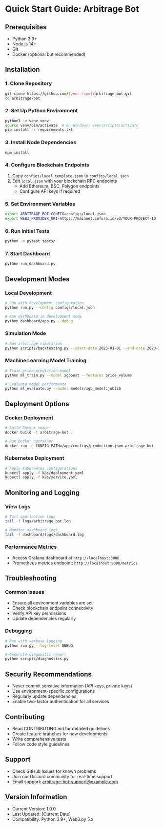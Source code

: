 # Quick Start Guide: Arbitrage Bot

## Prerequisites
- Python 3.9+
- Node.js 14+
- Git
- Docker (optional but recommended)

## Installation

### 1. Clone Repository
```bash
git clone https://github.com/[your-repo]/arbitrage-bot.git
cd arbitrage-bot
```

### 2. Set Up Python Environment
```bash
python3 -m venv venv
source venv/bin/activate  # On Windows: venv\Scripts\activate
pip install -r requirements.txt
```

### 3. Install Node Dependencies
```bash
npm install
```

### 4. Configure Blockchain Endpoints
1. Copy `configs/local.template.json` to `configs/local.json`
2. Edit `local.json` with your blockchain RPC endpoints
   - Add Ethereum, BSC, Polygon endpoints
   - Configure API keys if required

### 5. Set Environment Variables
```bash
export ARBITRAGE_BOT_CONFIG=configs/local.json
export WEB3_PROVIDER_URI=https://mainnet.infura.io/v3/YOUR-PROJECT-ID
```

### 6. Run Initial Tests
```bash
python -m pytest tests/
```

### 7. Start Dashboard
```bash
python run_dashboard.py
```

## Development Modes

### Local Development
```bash
# Run with development configuration
python run.py --config configs/local.json

# Run dashboard in development mode
python dashboard/app.py --debug
```

### Simulation Mode
```bash
# Run arbitrage simulation
python scripts/backtesting.py --start-date 2023-01-01 --end-date 2023-12-31
```

### Machine Learning Model Training
```bash
# Train price prediction model
python ml_train.py --model xgboost --features price_volume

# Evaluate model performance
python ml_evaluate.py --model models/xgb_model.joblib
```

## Deployment Options

### Docker Deployment
```bash
# Build Docker image
docker build -t arbitrage-bot .

# Run Docker container
docker run -e CONFIG_PATH=/app/configs/production.json arbitrage-bot
```

### Kubernetes Deployment
```bash
# Apply Kubernetes configurations
kubectl apply -f k8s/deployment.yaml
kubectl apply -f k8s/service.yaml
```

## Monitoring and Logging

### View Logs
```bash
# Tail application logs
tail -f logs/arbitrage_bot.log

# Monitor dashboard logs
tail -f dashboard/logs/dashboard.log
```

### Performance Metrics
- Access Grafana dashboard at `http://localhost:3000`
- Prometheus metrics endpoint: `http://localhost:9090/metrics`

## Troubleshooting

### Common Issues
- Ensure all environment variables are set
- Check blockchain endpoint connectivity
- Verify API key permissions
- Update dependencies regularly

### Debugging
```bash
# Run with verbose logging
python run.py --log-level DEBUG

# Generate diagnostic report
python scripts/diagnostics.py
```

## Security Recommendations
- Never commit sensitive information (API keys, private keys)
- Use environment-specific configurations
- Regularly update dependencies
- Enable two-factor authentication for all services

## Contributing
- Read CONTRIBUTING.md for detailed guidelines
- Create feature branches for new developments
- Write comprehensive tests
- Follow code style guidelines

## Support
- Check GitHub Issues for known problems
- Join our Discord community for real-time support
- Email support: arbitrage-bot-support@example.com

## Version Information
- Current Version: 1.0.0
- Last Updated: [Current Date]
- Compatibility: Python 3.9+, Web3.py 5.x
